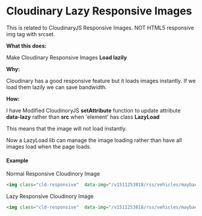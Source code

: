 # Cloudinary Lazy Responsive Images

This is related to CloudinaryJS Responsive Images. NOT HTML5 responsive img tag with srcset.

**What this does:**

Make Cloudinary Responsive Images **Load lazily**

**Why:**

Cloudinary has a good responsive feature but it loads images instantly. If we load them lazily we can save bandwidth.

**How:**
 
I have Modified CloudinoryJS **setAttribute** function to update attribute **data-lazy** rather than **src** when 'element' has class **LazyLoad**

This means that the image will not load instantly.

Now a LazyLoad lib can manage the image loading rather than have all images load when the page loads.

 
#### Example
Normal Responsive Cloudinory Image 
```html 
<img class="cld-responsive"  data-img="/v1511253818/rss/vehicles/maybach62/maybach_wedding1.jpg" />
```
Lazy Responsive Cloudinory Image 
```html 
<img class="cld-responsive"  data-img="/v1511253818/rss/vehicles/maybach62/maybach_wedding1.jpg" />
```
